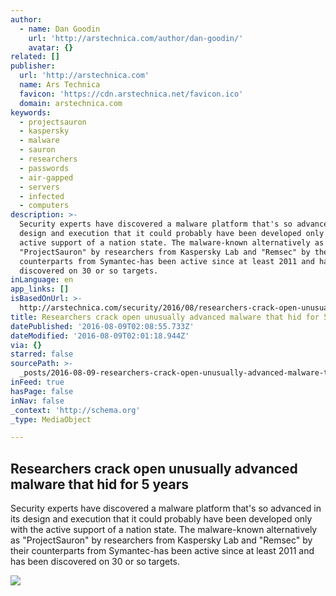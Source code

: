 ```yaml
---
author:
  - name: Dan Goodin
    url: 'http://arstechnica.com/author/dan-goodin/'
    avatar: {}
related: []
publisher:
  url: 'http://arstechnica.com'
  name: Ars Technica
  favicon: 'https://cdn.arstechnica.net/favicon.ico'
  domain: arstechnica.com
keywords:
  - projectsauron
  - kaspersky
  - malware
  - sauron
  - researchers
  - passwords
  - air-gapped
  - servers
  - infected
  - computers
description: >-
  Security experts have discovered a malware platform that's so advanced in its
  design and execution that it could probably have been developed only with the
  active support of a nation state. The malware-known alternatively as
  "ProjectSauron" by researchers from Kaspersky Lab and "Remsec" by their
  counterparts from Symantec-has been active since at least 2011 and has been
  discovered on 30 or so targets.
inLanguage: en
app_links: []
isBasedOnUrl: >-
  http://arstechnica.com/security/2016/08/researchers-crack-open-unusually-advanced-malware-that-hid-for-5-years/
title: Researchers crack open unusually advanced malware that hid for 5 years
datePublished: '2016-08-09T02:08:55.733Z'
dateModified: '2016-08-09T02:01:18.944Z'
via: {}
starred: false
sourcePath: >-
  _posts/2016-08-09-researchers-crack-open-unusually-advanced-malware-that-hid-f.md
inFeed: true
hasPage: false
inNav: false
_context: 'http://schema.org'
_type: MediaObject

---
```

<article style=""><h1>Researchers crack open unusually advanced malware that hid for 5 years</h1><p>Security experts have discovered a malware platform that's so advanced in its design and execution that it could probably have been developed only with the active support of a nation state. The malware-known alternatively as "ProjectSauron" by researchers from Kaspersky Lab and "Remsec" by their counterparts from Symantec-has been active since at least 2011 and has been discovered on 30 or so targets.</p><img src="http://cdn.arstechnica.net/wp-content/uploads/2016/08/project-sauron-640x236.png" /></article>